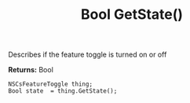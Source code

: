 ﻿---
uid: crmscript_ref_NSCsFeatureToggle_GetState
title: Bool GetState()
intellisense: NSCsFeatureToggle.GetState
keywords: NSCsFeatureToggle, GetState
so.topic: reference
---

Describes if the feature toggle is turned on or off

**Returns:** Bool


```crmscript
NSCsFeatureToggle thing;
Bool state  = thing.GetState();
```


